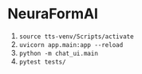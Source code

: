 # NeuraFormAI

1. `source tts-venv/Scripts/activate`
2. `uvicorn app.main:app --reload`
3. `python -m chat_ui.main`
4. `pytest tests/`
